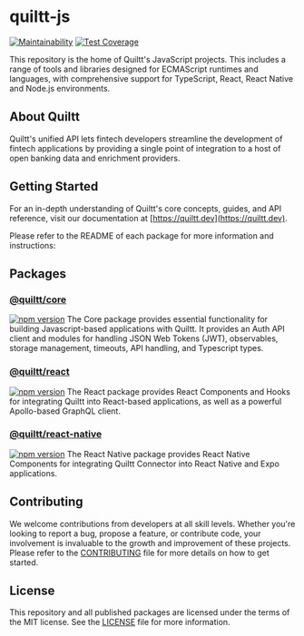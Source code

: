 # quiltt-js

[![Maintainability](https://api.codeclimate.com/v1/badges/b816cde7504cfe33e9a0/maintainability)](https://codeclimate.com/github/quiltt/quiltt-js/maintainability) [![Test Coverage](https://api.codeclimate.com/v1/badges/b816cde7504cfe33e9a0/test_coverage)](https://codeclimate.com/github/quiltt/quiltt-js/test_coverage)

This repository is the home of Quiltt's JavaScript projects. This includes a range of tools and libraries designed for ECMAScript runtimes and languages, with comprehensive support for TypeScript, React, React Native and Node.js environments.

## About Quiltt

Quiltt's unified API lets fintech developers streamline the development of fintech applications by providing a single point of integration to a host of open banking data and enrichment providers.

## Getting Started

For an in-depth understanding of Quiltt's core concepts, guides, and API reference, visit our documentation at [https://quiltt.dev](https://quiltt.dev).

Please refer to the README of each package for more information and instructions:

## Packages

### [@quiltt/core](packages/core#readme)

[![npm version](https://badge.fury.io/js/%40quiltt%2Fcore.svg)](https://badge.fury.io/js/%40quiltt%2Fcore)
The Core package provides essential functionality for building Javascript-based applications with Quiltt. It provides an Auth API client and modules for handling JSON Web Tokens (JWT), observables, storage management, timeouts, API handling, and Typescript types.

### [@quiltt/react](packages/react#readme)

[![npm version](https://badge.fury.io/js/%40quiltt%2Freact.svg)](https://badge.fury.io/js/%40quiltt%2Freact)
The React package provides React Components and Hooks for integrating Quiltt into React-based applications, as well as a powerful Apollo-based GraphQL client.

### [@quiltt/react-native](packages/react-native#readme)

[![npm version](https://badge.fury.io/js/%40quiltt%2Freact-native.svg)](https://badge.fury.io/js/%40quiltt%2Freact-native)
The React Native package provides React Native Components for integrating Quiltt Connector into React Native and Expo applications.

## Contributing

We welcome contributions from developers at all skill levels. Whether you're looking to report a bug, propose a feature, or contribute code, your involvement is invaluable to the growth and improvement of these projects. Please refer to the [CONTRIBUTING](CONTRIBUTING.md) file for more details on how to get started.

## License

This repository and all published packages are licensed under the terms of the MIT license. See the [LICENSE](LICENSE.md) file for more information.
